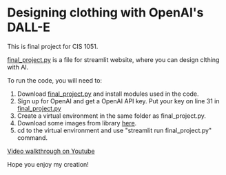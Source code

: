 # Designing clothing with OpenAI's DALL-E

This is final project for CIS 1051. 

[final_project.py](https://github.com/ayna-m/CIS-1051-Final-project-/blob/main/final_project.py) is a file for streamlit website, where you can design clthing with AI.

To run the code, you will need to:
1. Download [final_project.py](https://github.com/ayna-m/CIS-1051-Final-project-/blob/main/final_project.py) and install modules used in the code. 
2. Sign up for OpenAI and get a OpenAI API key. Put your key on line 31 in [final_project.py](https://github.com/ayna-m/CIS-1051-Final-project-/blob/main/final_project.py)
3. Create a virtual environment in the same folder as final_project.py.
4. Download some images from library [here](https://drive.google.com/drive/folders/11y3wVX_xAUfrWxeISfRA_TNcx_qC33l3?usp=share_link).
5. cd to the virtual environment and use "streamlit run final_project.py" command.

[Video walkthrough on Youtube](https://youtu.be/qASdTpKqZDI)

Hope you enjoy my creation!
